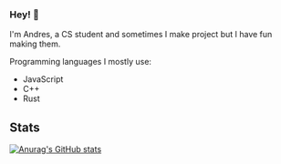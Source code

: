 ### Hey! 👋


I'm Andres, a CS student and sometimes I make project but I have fun making them.

Programming languages I mostly use:
- JavaScript
- C++
- Rust

## Stats

[![Anurag's GitHub stats](https://github-readme-stats.vercel.app/api?username=IntoTheVertex&show_icons=true&theme=tokyonight)](https://github.com/anuraghazra/github-readme-stats)

